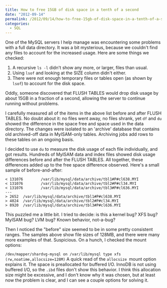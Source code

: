 ```yaml
---
title: How to free 15GB of disk space in a tenth of a second
date: "2012-09-14"
permalink: /2012/09/14/how-to-free-15gb-of-disk-space-in-a-tenth-of-a-second/
categories:
  - SQL
---
```

One of the MySQL servers I help manage was encountering some problems with a full data directory. It was a bit mysterious, because we couldn't find any files to account for the increased usage. Here are some things we checked:

1.  A recursive `ls -l` didn't show any more, or larger, files than usual.
2.  Using `lsof` and looking at the SIZE column didn't either.
3.  There were not enough temporary files or tables open (as shown by `lsof`) to account for the disk space.

Oddly, someone discovered that FLUSH TABLES would drop disk usage by about 15GB in a fraction of a second, allowing the server to continue running without problems.

I carefully measured all of the items in the above list before and after FLUSH TABLES. No doubt about it: no files went away, no files shrank, yet `df` and `du` showed the difference in the space free and space used in the data directory. The changes were isolated to an 'archive' database that contains old archived-off data in MyISAM-only tables. Archiving jobs add rows to these tables on an ongoing basis.

I decided to use `du` to measure the disk usage of each file individually, and got results. Hundreds of MyISAM data and index files showed disk usage differences before and after the FLUSH TABLES. All together, these differences added up to the free space difference observed. Here's a small sample of before-and-after:

    < 131076        /var/lib/mysql/data/archive/tbl1#P#cl638.MYI
    < 131076        /var/lib/mysql/data/archive/tbl2#P#cl34.MYI
    < 131076        /var/lib/mysql/data/archive/tbl3#P#cl636.MYI
    ---
    > 2652  /var/lib/mysql/data/archive/tbl1#P#cl638.MYI
    > 4024  /var/lib/mysql/data/archive/tbl2#P#cl34.MYI
    > 8920  /var/lib/mysql/data/archive/tbl3#P#cl636.MYI

This puzzled me a little bit. I tried to decide: is this a kernel bug? XFS bug? MyISAM bug? LVM bug? Known behavior, not-a-bug?

Then I noticed the "before" size seemed to be in some pretty consistent ranges. The samples above show file sizes of 128MB, and there were many more examples of that. Suspicious. On a hunch, I checked the mount options:

`/dev/mapper/shardvg-mysql on /var/lib/mysql type xfs (rw,noatime,allocsize=128M)` 
A quick read of the `allocsize `mount option explains it. The space is preallocated for buffered I/O. InnoDB is not using buffered I/O, so the `.ibd` files don't show this behavior. I think this allocation size might be excessive, and I don't know why it was chosen, but at least now the problem is clear, and I can see a couple options for solving it.
